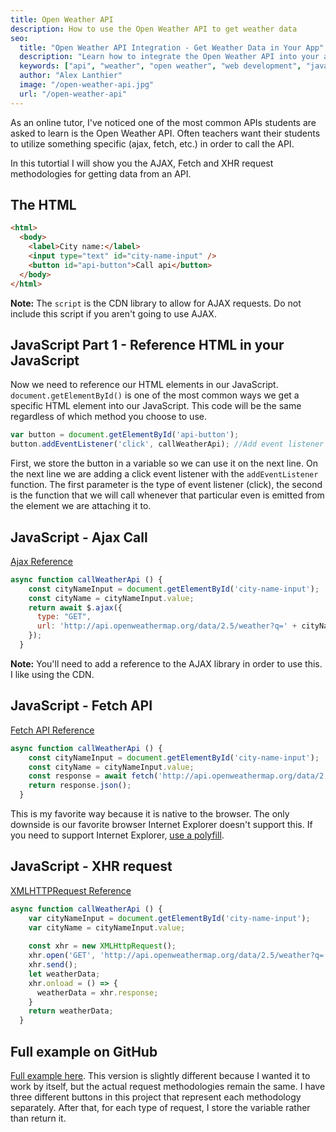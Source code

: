 ```yaml
---
title: Open Weather API
description: How to use the Open Weather API to get weather data
seo:
  title: "Open Weather API Integration - Get Weather Data in Your App"
  description: "Learn how to integrate the Open Weather API into your applications. Step-by-step guide for fetching weather data, handling API responses, and building weather features."
  keywords: ["api", "weather", "open weather", "web development", "javascript", "api integration"]
  author: "Alex Lanthier"
  image: "/open-weather-api.jpg"
  url: "/open-weather-api"
---
```


As an online tutor, I've noticed one of the most common APIs students are asked to learn is the Open Weather API. Often teachers want their students to utilize something specific (ajax, fetch, etc.) in order to call the API.

In this tutortial I will show you the AJAX, Fetch and XHR request methodologies for getting data from an API.

## The HTML

```html
<html>
  <body>
    <label>City name:</label>
    <input type="text" id="city-name-input" />
    <button id="api-button">Call api</button>
  </body>
</html>
```

**Note:** The `script` is the CDN library to allow for AJAX requests. Do not include this script if you aren't going to use AJAX.

## JavaScript Part 1 - Reference HTML in your JavaScript

Now we need to reference our HTML elements in our JavaScript. `document.getElementById()` is one of the most common ways we get a specific HTML element into our JavaScript. This code will be the same regardless of which method you choose to use.

```javascript
var button = document.getElementById('api-button');
button.addEventListener('click', callWeatherApi); //Add event listener
```

First, we store the button in a variable so we can use it on the next line. On the next line we are adding a click event listener with the `addEventListener` function. The first parameter is the type of event listener (click), the second is the function that we will call whenever that particular even is emitted from the element we are attaching it to.

## JavaScript - Ajax Call

[Ajax Reference](https://api.jquery.com/jquery.ajax/)

```javascript
async function callWeatherApi () {
    const cityNameInput = document.getElementById('city-name-input');
    const cityName = cityNameInput.value;
    return await $.ajax({
      type: "GET",
      url: 'http://api.openweathermap.org/data/2.5/weather?q=' + cityName + '&appid=' + apiKey
    });
  }
```

**Note:** You'll need to add a reference to the AJAX library in order to use this. I like using the CDN.

## JavaScript - Fetch API

[Fetch API Reference](https://developer.mozilla.org/en-US/docs/Web/API/Fetch_API)

```javascript
async function callWeatherApi () {
    const cityNameInput = document.getElementById('city-name-input');
    const cityName = cityNameInput.value;
    const response = await fetch('http://api.openweathermap.org/data/2.5/weather?q=' + cityName + '&appid=' + apiKey);
    return response.json();
  }
```

This is my favorite way because it is native to the browser. The only downside is our favorite browser Internet Explorer doesn't support this. If you need to support Internet Explorer, [use a polyfill](https://github.com/github/fetch).

## JavaScript - XHR request

[XMLHTTPRequest Reference](https://developer.mozilla.org/en-US/docs/Web/API/XMLHttpRequest)

```javascript
async function callWeatherApi () {
    var cityNameInput = document.getElementById('city-name-input');
    var cityName = cityNameInput.value;
    
    const xhr = new XMLHttpRequest();
    xhr.open('GET', 'http://api.openweathermap.org/data/2.5/weather?q=' + cityName + '&appid=' + apiKey);
    xhr.send();
    let weatherData;
    xhr.onload = () => {
      weatherData = xhr.response;
    }
    return weatherData;
  }
```

## Full example on GitHub

[Full example here](https://github.com/lanthier/open-weather-api-requests). This version is slightly different because I wanted it to work by itself, but the actual request methodologies remain the same. I have three different buttons in this project that represent each methodology separately. After that, for each type of request, I store the variable rather than return it. 